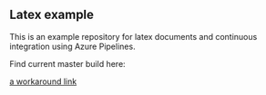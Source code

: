 ## Latex example

This is an example repository for latex documents and continuous integration using Azure Pipelines.

Find current master build here:

[a workaround link](repo/blob/master/other_file.md)

